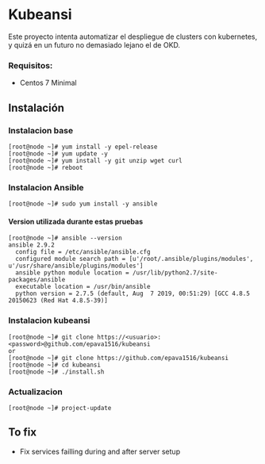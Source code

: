 
# Kubeansi
Este proyecto intenta automatizar el despliegue de clusters con kubernetes, y quizá en un futuro no demasiado lejano el de OKD.

### Requisitos:
* Centos 7 Minimal


## Instalación
### Instalacion base
```console
[root@node ~]# yum install -y epel-release
[root@node ~]# yum update -y
[root@node ~]# yum install -y git unzip wget curl
[root@node ~]# reboot
```

### Instalacion Ansible
```console
[root@node ~]# sudo yum install -y ansible
```
#### Version utilizada durante estas pruebas
```
[root@node ~]# ansible --version
ansible 2.9.2
  config file = /etc/ansible/ansible.cfg
  configured module search path = [u'/root/.ansible/plugins/modules', u'/usr/share/ansible/plugins/modules']
  ansible python module location = /usr/lib/python2.7/site-packages/ansible
  executable location = /usr/bin/ansible
  python version = 2.7.5 (default, Aug  7 2019, 00:51:29) [GCC 4.8.5 20150623 (Red Hat 4.8.5-39)]
```

### Instalacion kubeansi
```console
[root@node ~]# git clone https://<usuario>:<password>@github.com/epava1516/kubeansi
or
[root@node ~]# git clone https://github.com/epava1516/kubeansi
[root@node ~]# cd kubeansi
[root@node ~]# ./install.sh
```

### Actualizacion
```console
[root@node ~]# project-update
```


## To fix
* Fix services failling during and after server setup